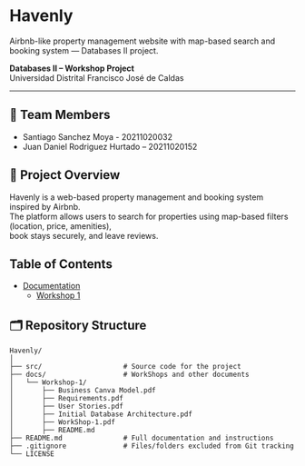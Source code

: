 # Havenly
Airbnb-like property management website with map-based search and booking system — Databases II project.

**Databases II – Workshop Project**  
Universidad Distrital Francisco José de Caldas  

---

## 👥 Team Members
- Santiago Sanchez Moya - 20211020032
- Juan Daniel Rodriguez Hurtado – 20211020152

## 📌 Project Overview
Havenly is a web-based property management and booking system inspired by Airbnb.  
The platform allows users to search for properties using map-based filters (location, price, amenities),  
book stays securely, and leave reviews.  

## Table of Contents

- [Documentation](./docs)
  - [Workshop 1](./docs/Workshop-1/workshop1.pdf)

## 🗂️ Repository Structure

```
Havenly/
│
├── src/                    # Source code for the project
├── docs/                   # WorkShops and other documents
│   └── Workshop-1/
│       ├── Business Canva Model.pdf
│       ├── Requirements.pdf
│       ├── User Stories.pdf
│       ├── Initial Database Architecture.pdf
│       ├── WorkShop-1.pdf
│       ├── README.md
├── README.md               # Full documentation and instructions
├── .gitignore              # Files/folders excluded from Git tracking
└── LICENSE                 
```
